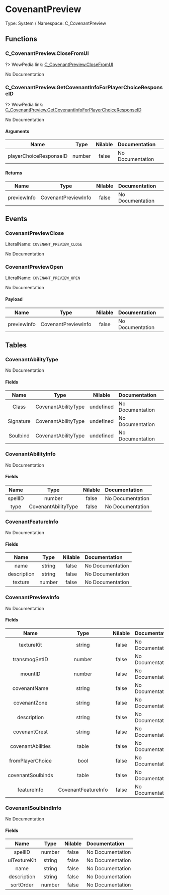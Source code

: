 # CovenantPreview

Type: System / Namespace: C_CovenantPreview

## Functions

### C_CovenantPreview.CloseFromUI
?> WowPedia link: [C_CovenantPreview.CloseFromUI](https://wow.gamepedia.com/API_C_CovenantPreview.CloseFromUI)

No Documentation

### C_CovenantPreview.GetCovenantInfoForPlayerChoiceResponseID
?> WowPedia link: [C_CovenantPreview.GetCovenantInfoForPlayerChoiceResponseID](https://wow.gamepedia.com/API_C_CovenantPreview.GetCovenantInfoForPlayerChoiceResponseID)

No Documentation

#### Arguments
|Name|Type|Nilable|Documentation|
|:---:|:---:|:---:|:---|
|playerChoiceResponseID|number|false|No Documentation|
#### Returns
|Name|Type|Nilable|Documentation|
|:---:|:---:|:---:|:---|
|previewInfo|CovenantPreviewInfo|false|No Documentation|
## Events

### CovenantPreviewClose
LiteralName: `COVENANT_PREVIEW_CLOSE`

No Documentation

### CovenantPreviewOpen
LiteralName: `COVENANT_PREVIEW_OPEN`

No Documentation

#### Payload
|Name|Type|Nilable|Documentation|
|:---:|:---:|:---:|:---|
|previewInfo|CovenantPreviewInfo|false|No Documentation|
## Tables

### CovenantAbilityType

No Documentation

#### Fields
|Name|Type|Nilable|Documentation|
|:---:|:---:|:---:|:---|
|Class|CovenantAbilityType|undefined|No Documentation|
|Signature|CovenantAbilityType|undefined|No Documentation|
|Soulbind|CovenantAbilityType|undefined|No Documentation|
### CovenantAbilityInfo

No Documentation

#### Fields
|Name|Type|Nilable|Documentation|
|:---:|:---:|:---:|:---|
|spellID|number|false|No Documentation|
|type|CovenantAbilityType|false|No Documentation|
### CovenantFeatureInfo

No Documentation

#### Fields
|Name|Type|Nilable|Documentation|
|:---:|:---:|:---:|:---|
|name|string|false|No Documentation|
|description|string|false|No Documentation|
|texture|number|false|No Documentation|
### CovenantPreviewInfo

No Documentation

#### Fields
|Name|Type|Nilable|Documentation|
|:---:|:---:|:---:|:---|
|textureKit|string|false|No Documentation|
|transmogSetID|number|false|No Documentation|
|mountID|number|false|No Documentation|
|covenantName|string|false|No Documentation|
|covenantZone|string|false|No Documentation|
|description|string|false|No Documentation|
|covenantCrest|string|false|No Documentation|
|covenantAbilities|table|false|No Documentation|
|fromPlayerChoice|bool|false|No Documentation|
|covenantSoulbinds|table|false|No Documentation|
|featureInfo|CovenantFeatureInfo|false|No Documentation|
### CovenantSoulbindInfo

No Documentation

#### Fields
|Name|Type|Nilable|Documentation|
|:---:|:---:|:---:|:---|
|spellID|number|false|No Documentation|
|uiTextureKit|string|false|No Documentation|
|name|string|false|No Documentation|
|description|string|false|No Documentation|
|sortOrder|number|false|No Documentation|